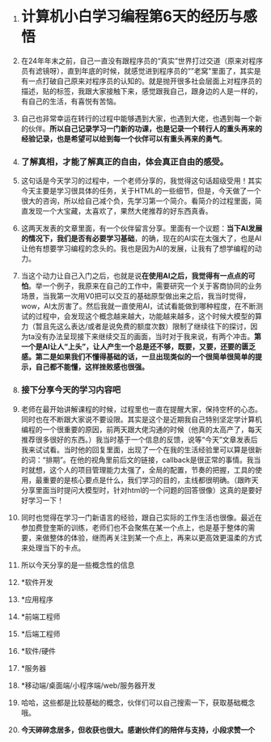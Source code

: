 1. # 计算机小白学习编程第6天的经历与感悟

2. 在24年年末之前，自己一直没有跟程序员的“真实”世界打过交道（原来对程序员有滤镜呀），直到年底的时候，就感觉进到程序员的“”老窝"里面了，其实是有一点打破自己原来对程序员的认知的。就是抛开很多社会层面上对程序员的描述，贴的标签，我跟大家接触下来，感觉跟我自己，跟身边的人是一样的，有自己的生活，有喜悦有苦恼。

3. 自己也非常幸运在转行的过程中能够遇到大家，也遇到大佬，也遇到每一个新的伙伴。**所以自己记录学习一门新的功课，也是记录一个转行人的重头再来的经验记录，也是希望可以给到每一个伙伴可以有重头再来的勇气**。

4. ### 了解真相，才能了解真正的自由，体会真正自由的感受。

5. 这句话是今天学习的过程中，一个老师分享的，我觉得这句话超级受用！其实今天主要是学习很具体的任务，关于HTML的一些细节，但是，今天做了一个很大的咨询，所以给自己减个负，先学习第一个简介。看简介的过程里面，简直发现一个大宝藏，太喜欢了，果然大佬推荐的好东西真香。

6. 这两天发表的文章里面，有一个伙伴留言分享。里面有一个议题：**当下AI发展的情况下，我们是否有必要学习基础**，的确，现在的AI实在太强大了，也是AI让他有想要学习编程的念头的。我也是因为AI的发展，让我有了想学编程的动力。

7. 当这个动力让自己入门之后，也就是说**在使用AI之后，我觉得有一点点的可怕**。举一个例子，我原来在自己的工作中，需要研究一个关于客商协同的业务场景，当我第一次用V0把可以交互的基础原型做出来之后，我当时觉得，wow，AI太厉害了。然后我就一直使用AI，试试看能做到哪种程度，在不断测试的过程中，会发现这个概念越来越大，功能越来越多，这个时候大模型的算力（暂且先这么表达/或者是说免费的额度次数）限制了继续往下的探讨，因为ta没有办法呈现接下来继续交互的画面，当时对于我来说，有两个冲击。**第一个是AI让人“上头”，让人产生一个总是还不够，既要，又要，还要的匮乏感。第二是如果我们不懂得基础的话，一旦出现类似的一个很简单很简单的提示，自己都不能懂，这样挫败感也很强。**

8. ### 接下分享今天的学习内容吧

9. 老师在最开始讲解课程的时候，过程里也一直在提醒大家，保持空杯的心态。同时也在不断跟大家说不要设限。其实是这个是近期我自己特别坚定学计算机编程的一个很重要的原因，前两天跟大佬沟通的时候（他真的太高产了，每天推荐很多很好的东西。）我当时基于一个信息的反馈，说等“今天”文章发表后我来试试看。当时他的回复里面，出现了一个在我的生活经验里可以算是很新的词：“排期”。在他的视角里前后文的链接，callback是很正常的事情。我当时就想，这个人的项目管理能力太强了，全局的配置，节奏的把握，工具的使用，最重要的是核心要点是什么，我们学习的目的，主线都很明确。（跟昨天分享里面当时提问大模型时，针对html的一个问题的回答很像）这真的是要好好学习一下！

10. 同时也觉得在学习一门新语言的经验，跟自己实际的工作生活也很像。最近在参加费登奎斯的训练，老师们也不会聚焦在某一个点上，也是基于整体的需要，来做整体的体验，继而再关注到某一个点上，再来以更高效更温柔的方式来处理当下的卡点。

11. 所以今天分享的是一些概念性的信息

12. *软件开发

13. *应用程序

14. *前端工程师

15. *后端工程师

16. *软件/硬件

17. *服务器

18. *移动端/桌面端/小程序端/web/服务器开发

19. 哈哈，这些都是比较基础的概念，伙伴们可以自己搜索一下，获取基础概念哦。

20. **今天碎碎念居多，但收获也很大。感谢伙伴们的陪伴与支持，小段求赞一个**